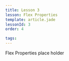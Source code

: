 ```yaml
---
title: Lesson 3
lesson: Flex Properties
template: article.jade
lessonId: 3
order: 4

tags:
---
```


Flex Properties place holder

